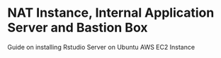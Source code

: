 # NAT Instance, Internal Application Server and Bastion Box
Guide on installing Rstudio Server on Ubuntu AWS EC2 Instance
